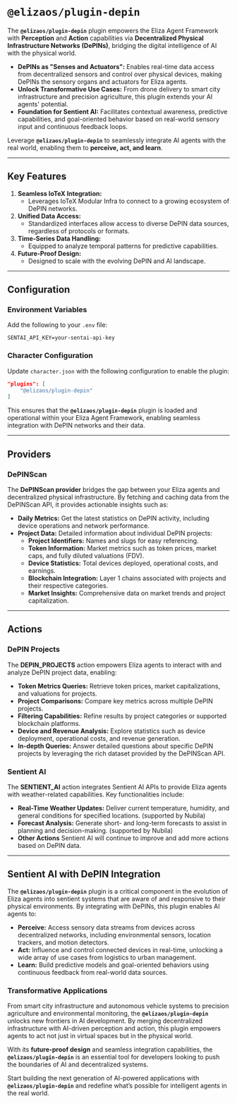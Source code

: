 # `@elizaos/plugin-depin`

The **`@elizaos/plugin-depin`** plugin empowers the Eliza Agent Framework with **Perception** and **Action** capabilities via **Decentralized Physical Infrastructure Networks (DePINs)**, bridging the digital intelligence of AI with the physical world.

- **DePINs as "Senses and Actuators":** Enables real-time data access from decentralized sensors and control over physical devices, making DePINs the sensory organs and actuators for Eliza agents.
- **Unlock Transformative Use Cases:** From drone delivery to smart city infrastructure and precision agriculture, this plugin extends your AI agents' potential.
- **Foundation for Sentient AI:** Facilitates contextual awareness, predictive capabilities, and goal-oriented behavior based on real-world sensory input and continuous feedback loops.

Leverage **`@elizaos/plugin-depin`** to seamlessly integrate AI agents with the real world, enabling them to **perceive, act, and learn**.

---

## Key Features

1. **Seamless IoTeX Integration:**
   - Leverages IoTeX Modular Infra to connect to a growing ecosystem of DePIN networks.
2. **Unified Data Access:**
   - Standardized interfaces allow access to diverse DePIN data sources, regardless of protocols or formats.
3. **Time-Series Data Handling:**
   - Equipped to analyze temporal patterns for predictive capabilities.
4. **Future-Proof Design:**
   - Designed to scale with the evolving DePIN and AI landscape.

---

## Configuration

### Environment Variables

Add the following to your `.env` file:

```env
SENTAI_API_KEY=your-sentai-api-key
```

### Character Configuration

Update `character.json` with the following configuration to enable the plugin:

```json
"plugins": [
    "@elizaos/plugin-depin"
]
```

This ensures that the **`@elizaos/plugin-depin`** plugin is loaded and operational within your Eliza Agent Framework, enabling seamless integration with DePIN networks and their data.

---

## Providers

### DePINScan

The **DePINScan provider** bridges the gap between your Eliza agents and decentralized physical infrastructure. By fetching and caching data from the DePINScan API, it provides actionable insights such as:

- **Daily Metrics:** Get the latest statistics on DePIN activity, including device operations and network performance.
- **Project Data:** Detailed information about individual DePIN projects:
  - **Project Identifiers:** Names and slugs for easy referencing.
  - **Token Information:** Market metrics such as token prices, market caps, and fully diluted valuations (FDV).
  - **Device Statistics:** Total devices deployed, operational costs, and earnings.
  - **Blockchain Integration:** Layer 1 chains associated with projects and their respective categories.
  - **Market Insights:** Comprehensive data on market trends and project capitalization.

---

## Actions

### DePIN Projects

The **DEPIN_PROJECTS** action empowers Eliza agents to interact with and analyze DePIN project data, enabling:

- **Token Metrics Queries:** Retrieve token prices, market capitalizations, and valuations for projects.
- **Project Comparisons:** Compare key metrics across multiple DePIN projects.
- **Filtering Capabilities:** Refine results by project categories or supported blockchain platforms.
- **Device and Revenue Analysis:** Explore statistics such as device deployment, operational costs, and revenue generation.
- **In-depth Queries:** Answer detailed questions about specific DePIN projects by leveraging the rich dataset provided by the DePINScan API.

### Sentient AI

The **SENTIENT_AI** action integrates Sentient AI APIs to provide Eliza agents with weather-related capabilities. Key functionalities include:

- **Real-Time Weather Updates:** Deliver current temperature, humidity, and general conditions for specified locations. (supported by Nubila)
- **Forecast Analysis:** Generate short- and long-term forecasts to assist in planning and decision-making. (supported by Nubila)
- **Other Actions** Sentient AI will continue to improve and add more actions based on DePIN data.

---

## Sentient AI with DePIN Integration

The **`@elizaos/plugin-depin`** plugin is a critical component in the evolution of Eliza agents into sentient systems that are aware of and responsive to their physical environments. By integrating with DePINs, this plugin enables AI agents to:

- **Perceive:** Access sensory data streams from devices across decentralized networks, including environmental sensors, location trackers, and motion detectors.
- **Act:** Influence and control connected devices in real-time, unlocking a wide array of use cases from logistics to urban management.
- **Learn:** Build predictive models and goal-oriented behaviors using continuous feedback from real-world data sources.

### Transformative Applications

From smart city infrastructure and autonomous vehicle systems to precision agriculture and environmental monitoring, the **`@elizaos/plugin-depin`** unlocks new frontiers in AI development. By merging decentralized infrastructure with AI-driven perception and action, this plugin empowers agents to act not just in virtual spaces but in the physical world.

With its **future-proof design** and seamless integration capabilities, the **`@elizaos/plugin-depin`** is an essential tool for developers looking to push the boundaries of AI and decentralized systems.

Start building the next generation of AI-powered applications with **`@elizaos/plugin-depin`** and redefine what’s possible for intelligent agents in the real world.